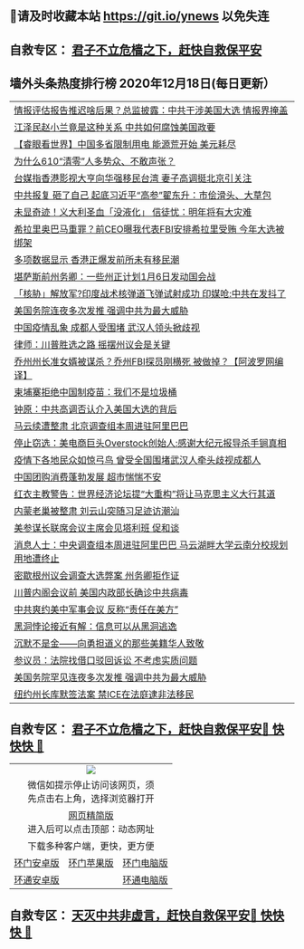 ## 📩请及时收藏本站 https://git.io/ynews 以免失连</a>
## 自救专区： [君子不立危樯之下，赶快自救保平安 ](https://github.com/pwgy/td/blob/master/README.md)

## 墙外头条热度排行榜 2020年12月18日(每日更新）

 <table>
<tr><td colspan="2" align="left"><a href="https://kxdieaud.xlohf.cyou/?name=c1256844&key=pzykfwejorbvjhqc&from=gy2">情报评估报告推迟啥后果？总监披露：中共干涉美国大选 情报界掩盖</a></td></tr>
<tr><td colspan="2" align="left"><a href="https://kxdieaud.xlohf.cyou/?name=c1256904&key=pzykfwejorbvjhqc&from=gy2">江泽民赵小兰竟是这种关系 中共如何腐蚀美国政要</a></td></tr>
<tr><td colspan="2" align="left"><a href="https://kxdieaud.xlohf.cyou/?name=c1256850&key=pzykfwejorbvjhqc&from=gy2">【睿眼看世界】中国多省限制用电 能源荒开始 美元耗尽</a></td></tr>
<tr><td colspan="2" align="left"><a href="https://kxdieaud.xlohf.cyou/?name=c1256885&key=pzykfwejorbvjhqc&from=gy2">为什么610“清零”人多势众、不敢声张？</a></td></tr>
<tr><td colspan="2" align="left"><a href="https://kxdieaud.xlohf.cyou/?name=c1256825&key=pzykfwejorbvjhqc&from=gy2">台媒指香港影视大亨向华强移民台湾 妻子高调挺北京引关注</a></td></tr>
<tr><td colspan="2" align="left"><a href="https://kxdieaud.xlohf.cyou/?name=c1256852&key=pzykfwejorbvjhqc&from=gy2">中共报复 砸了自己 起底习近平“高参”翟东升：市侩滑头、大草包</a></td></tr>
<tr><td colspan="2" align="left"><a href="https://kxdieaud.xlohf.cyou/?name=c1256903&key=pzykfwejorbvjhqc&from=gy2">未显奇迹！义大利圣血「没液化」 信徒忧：明年将有大灾难</a></td></tr>
<tr><td colspan="2" align="left"><a href="https://kxdieaud.xlohf.cyou/?name=c1256824&key=pzykfwejorbvjhqc&from=gy2">希拉里奥巴马重罪？前CEO曝我代表FBI安排希拉里受贿 今年大选被绑架</a></td></tr>
<tr><td colspan="2" align="left"><a href="https://kxdieaud.xlohf.cyou/?name=c1256826&key=pzykfwejorbvjhqc&from=gy2">多项数据显示 香港正爆发前所未有移民潮</a></td></tr>
<tr><td colspan="2" align="left"><a href="https://kxdieaud.xlohf.cyou/?name=c1256882&key=pzykfwejorbvjhqc&from=gy2">堪萨斯前州务卿：一些州正计划1月6日发动国会战</a></td></tr>
<tr><td colspan="2" align="left"><a href="https://kxdieaud.xlohf.cyou/?name=c1256893&key=pzykfwejorbvjhqc&from=gy2">「核胁」解放军?印度战术核弹道飞弹试射成功 印媒呛:中共在发抖了</a></td></tr>
<tr><td colspan="2" align="left"><a href="https://kxdieaud.xlohf.cyou/?name=c1256820&key=pzykfwejorbvjhqc&from=gy2">美国务院连夜多次发推 强调中共为最大威胁</a></td></tr>
<tr><td colspan="2" align="left"><a href="https://kxdieaud.xlohf.cyou/?name=c1256900&key=pzykfwejorbvjhqc&from=gy2">中国疫情乱象 成都人受围堵 武汉人领头掀歧视</a></td></tr>
<tr><td colspan="2" align="left"><a href="https://kxdieaud.xlohf.cyou/?name=c1256892&key=pzykfwejorbvjhqc&from=gy2">律师：川普胜选之路 摇摆州议会是关键</a></td></tr>
<tr><td colspan="2" align="left"><a href="https://kxdieaud.xlohf.cyou/?name=c1256839&key=pzykfwejorbvjhqc&from=gy2">乔州州长准女婿被谋杀？乔州FBI探员刚横死 被做掉？【阿波罗网编译】</a></td></tr>
<tr><td colspan="2" align="left"><a href="https://kxdieaud.xlohf.cyou/?name=c1256905&key=pzykfwejorbvjhqc&from=gy2">柬埔寨拒绝中国制疫苗：我们不是垃圾桶</a></td></tr>
<tr><td colspan="2" align="left"><a href="https://kxdieaud.xlohf.cyou/?name=c1256847&key=pzykfwejorbvjhqc&from=gy2">钟原：中共高调否认介入美国大选的背后</a></td></tr>
<tr><td colspan="2" align="left"><a href="https://kxdieaud.xlohf.cyou/?name=c1256848&key=pzykfwejorbvjhqc&from=gy2">马云续遭整肃 北京调查组本周进驻阿里巴巴</a></td></tr>
<tr><td colspan="2" align="left"><a href="https://kxdieaud.xlohf.cyou/?name=c1256881&key=pzykfwejorbvjhqc&from=gy2">停止窃选：美电商巨头Overstock创始人:感谢大纪元报导杀手锏真相</a></td></tr>
<tr><td colspan="2" align="left"><a href="https://kxdieaud.xlohf.cyou/?name=c1256833&key=pzykfwejorbvjhqc&from=gy2">疫情下各地民众如惊弓鸟 曾受全国围堵武汉人牵头歧视成都人</a></td></tr>
<tr><td colspan="2" align="left"><a href="https://kxdieaud.xlohf.cyou/?name=c1256853&key=pzykfwejorbvjhqc&from=gy2">中国团购消费蓬勃发展 超市惴惴不安</a></td></tr>
<tr><td colspan="2" align="left"><a href="https://kxdieaud.xlohf.cyou/?name=c1256879&key=pzykfwejorbvjhqc&from=gy2">红衣主教警告：世界经济论坛提“大重构”将让马克思主义大行其道</a></td></tr>
<tr><td colspan="2" align="left"><a href="https://kxdieaud.xlohf.cyou/?name=c1256837&key=pzykfwejorbvjhqc&from=gy2">内蒙老巢被整肃 刘云山突随习足迹访潮汕</a></td></tr>
<tr><td colspan="2" align="left"><a href="https://kxdieaud.xlohf.cyou/?name=c1256891&key=pzykfwejorbvjhqc&from=gy2">美参谋长联席会议主席会见塔利班 促和谈</a></td></tr>
<tr><td colspan="2" align="left"><a href="https://kxdieaud.xlohf.cyou/?name=c1256834&key=pzykfwejorbvjhqc&from=gy2">消息人士：中央调查组本周进驻阿里巴巴 马云湖畔大学云南分校规划用地遭终止</a></td></tr>
<tr><td colspan="2" align="left"><a href="https://kxdieaud.xlohf.cyou/?name=c1256889&key=pzykfwejorbvjhqc&from=gy2">密歇根州议会调查大选弊案 州务卿拒作证</a></td></tr>
<tr><td colspan="2" align="left"><a href="https://kxdieaud.xlohf.cyou/?name=c1256877&key=pzykfwejorbvjhqc&from=gy2">川普内阁会议前 美国内政部长确诊中共病毒</a></td></tr>
<tr><td colspan="2" align="left"><a href="https://kxdieaud.xlohf.cyou/?name=c1256902&key=pzykfwejorbvjhqc&from=gy2">中共爽约美中军事会议 反称“责任在美方”</a></td></tr>
<tr><td colspan="2" align="left"><a href="https://kxdieaud.xlohf.cyou/?name=c1256875&key=pzykfwejorbvjhqc&from=gy2">黑洞悖论接近有解：信息可以从黑洞逃逸</a></td></tr>
<tr><td colspan="2" align="left"><a href="https://kxdieaud.xlohf.cyou/?name=c1256823&key=pzykfwejorbvjhqc&from=gy2">沉默不是金——向勇担道义的那些美籍华人致敬</a></td></tr>
<tr><td colspan="2" align="left"><a href="https://kxdieaud.xlohf.cyou/?name=c1256890&key=pzykfwejorbvjhqc&from=gy2">参议员：法院找借口驳回诉讼 不考虑实质问题</a></td></tr>
<tr><td colspan="2" align="left"><a href="https://kxdieaud.xlohf.cyou/?name=c1256869&key=pzykfwejorbvjhqc&from=gy2">美国务院罕见连夜多次发推 强调中共为最大威胁</a></td></tr>
<tr><td colspan="2" align="left"><a href="https://kxdieaud.xlohf.cyou/?name=c1256887&key=pzykfwejorbvjhqc&from=gy2">纽约州长库默签法案 禁ICE在法庭逮非法移民</a></td></tr>

</table>

 ## 自救专区： [君子不立危樯之下，赶快自救保平安🍎 快快快 📩](https://github.com/pwgy/td/blob/master/README.md)
 
<table>
  <tr>
    <td colspan="3" align="center"><img src="https://cdn.jsdelivr.net/gh/opipe/up/oGate65.jpg"/></td>
  </tr>
  <tr>
    <td colspan="3" align="center">微信如提示停止访问该网页，须<br/>先点击右上角，选择浏览器打开</td>
  <tr>
  <tr>
    <td colspan="3" align="center"><a href="https://gitcdn.xyz/cdn/otiny/up/master/show005.htm">网页精简版</a><br/>进入后可以点击顶部：动态网址</td>
  </tr>
  <tr>
    <td colspan="3" align="center">下载多种客户端，更快，更方便</td>
  <tr>
  <tr>
    <td align="center"><a href="https://cdn.jsdelivr.net/gh/opipe/up/oGatea.apk">环门安卓版</a></td>
    <td align="center"><a href="https://x.co/odisk">环门苹果版</a></td>
    <td align="center"><a href="https://cdn.jsdelivr.net/gh/opipe/up/oGate.zip">环门电脑版</a></td>
  </tr>
  <tr>
    <td align="center"><a href="https://cdn.jsdelivr.net/gh/opipe/up/oPipe.apk">环通安卓版</a></td>
    <td align="center"></td>
    <td align="center"><a href="https://raw.githubusercontent.com/opipe/up/master/oPipe.zip">环通电脑版</a></td>
  </tr>
  
</table>


 ## 自救专区： [天灭中共非虚言，赶快自救保平安🍎 快快快 📩](https://github.com/pwgy/td/blob/master/README.md)
